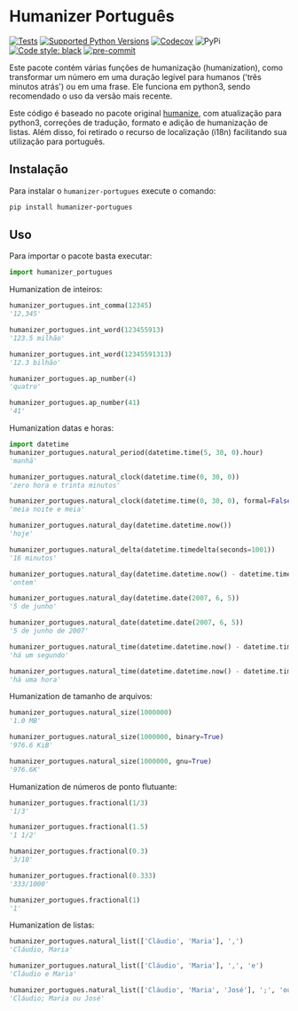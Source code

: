 # Humanizer Português

[![Tests](https://github.com/staticdev/humanizer-portugues/workflows/Tests/badge.svg)](https://github.com/staticdev/humanizer-portugues/actions?workflow=Tests)
[![Supported Python Versions](https://img.shields.io/pypi/pyversions/humanizer-portugues.svg)](https://pypi.python.org/pypi/humanizer-portugues)
[![Codecov](https://codecov.io/gh/staticdev/humanizer-portugues/badge.svg?branch=master&service=github)](https://codecov.io/gh/staticdev/humanizer-portugues)
![PyPi](https://badge.fury.io/py/humanizer-portugues.svg)
[![Code style: black](https://img.shields.io/badge/code%20style-black-000000.svg)](https://github.com/psf/black)
[![pre-commit](https://img.shields.io/badge/pre--commit-enabled-brightgreen?logo=pre-commit&logoColor=white)](https://github.com/pre-commit/pre-commit)

Este pacote contém várias funções de humanização (humanization), como
transformar um número em uma duração legível para humanos ('três minutos
atrás') ou em uma frase. Ele funciona em python3, sendo recomendado
o uso da versão mais recente.

Este código é baseado no pacote original
[humanize](https://github.com/jmoiron/humanize), com atualização para
python3, correções de tradução, formato e adição de humanização de
listas. Além disso, foi retirado o recurso de localização (i18n)
facilitando sua utilização para português.

## Instalação

Para instalar o `humanizer-portugues` execute o comando:

```sh
pip install humanizer-portugues
```

## Uso

Para importar o pacote basta executar:

```python
import humanizer_portugues
```

Humanization de inteiros:

```python
humanizer_portugues.int_comma(12345)
'12,345'

humanizer_portugues.int_word(123455913)
'123.5 milhão'

humanizer_portugues.int_word(12345591313)
'12.3 bilhão'

humanizer_portugues.ap_number(4)
'quatro'

humanizer_portugues.ap_number(41)
'41'
```

Humanization datas e horas:

```python
import datetime
humanizer_portugues.natural_period(datetime.time(5, 30, 0).hour)
'manhã'

humanizer_portugues.natural_clock(datetime.time(0, 30, 0))
'zero hora e trinta minutos'

humanizer_portugues.natural_clock(datetime.time(0, 30, 0), formal=False)
'meia noite e meia'

humanizer_portugues.natural_day(datetime.datetime.now())
'hoje'

humanizer_portugues.natural_delta(datetime.timedelta(seconds=1001))
'16 minutos'

humanizer_portugues.natural_day(datetime.datetime.now() - datetime.timedelta(days=1))
'ontem'

humanizer_portugues.natural_day(datetime.date(2007, 6, 5))
'5 de junho'

humanizer_portugues.natural_date(datetime.date(2007, 6, 5))
'5 de junho de 2007'

humanizer_portugues.natural_time(datetime.datetime.now() - datetime.timedelta(seconds=1))
'há um segundo'

humanizer_portugues.natural_time(datetime.datetime.now() - datetime.timedelta(seconds=3600))
'há uma hora'
```

Humanization de tamanho de arquivos:

```python
humanizer_portugues.natural_size(1000000)
'1.0 MB'

humanizer_portugues.natural_size(1000000, binary=True)
'976.6 KiB'

humanizer_portugues.natural_size(1000000, gnu=True)
'976.6K'
```

Humanization de números de ponto flutuante:

```python
humanizer_portugues.fractional(1/3)
'1/3'

humanizer_portugues.fractional(1.5)
'1 1/2'

humanizer_portugues.fractional(0.3)
'3/10'

humanizer_portugues.fractional(0.333)
'333/1000'

humanizer_portugues.fractional(1)
'1'
```

Humanization de listas:

```python
humanizer_portugues.natural_list(['Cláudio', 'Maria'], ',')
'Cláudio, Maria'

humanizer_portugues.natural_list(['Cláudio', 'Maria'], ',', 'e')
'Cláudio e Maria'

humanizer_portugues.natural_list(['Cláudio', 'Maria', 'José'], ';', 'ou')
'Cláudio; Maria ou José'
```
